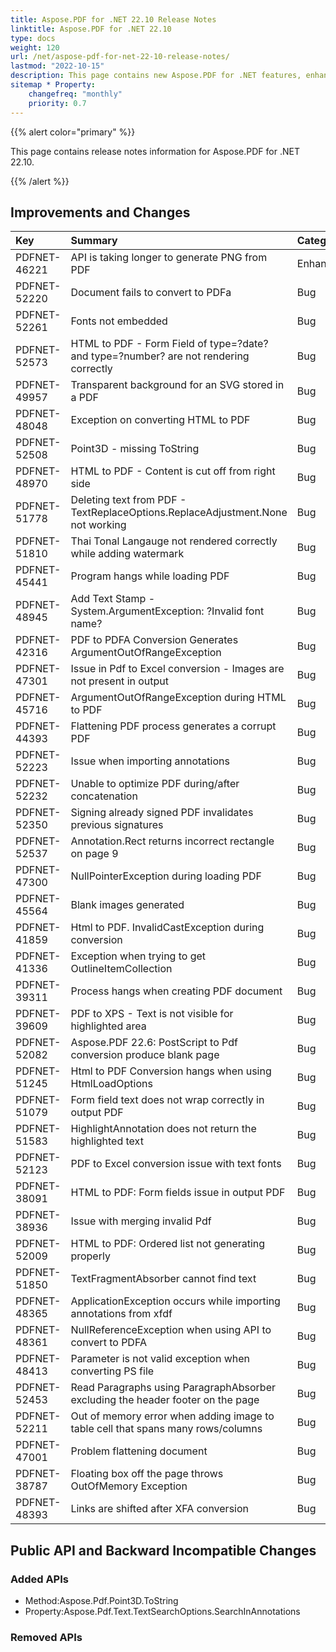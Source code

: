 ```yaml
---
title: Aspose.PDF for .NET 22.10 Release Notes
linktitle: Aspose.PDF for .NET 22.10
type: docs
weight: 120
url: /net/aspose-pdf-for-net-22-10-release-notes/
lastmod: "2022-10-15"
description: This page contains new Aspose.PDF for .NET features, enhancement, and bug fixes in 2022, version 22.10.
sitemap * Property:
    changefreq: "monthly"
    priority: 0.7
---
```


{{% alert color="primary" %}}

This page contains release notes information for Aspose.PDF for .NET 22.10.

{{% /alert %}}

## Improvements and Changes

|**Key**|**Summary**|**Category**|
| :- | :- | :- |
|PDFNET-46221|API is taking longer to generate PNG from PDF|Enhancement|
|PDFNET-52220|Document fails to convert to PDFa|Bug|
|PDFNET-52261|Fonts not embedded|Bug|
|PDFNET-52573|HTML to PDF - Form Field of type=?date? and type=?number? are not rendering correctly|Bug|
|PDFNET-49957|Transparent background for an SVG stored in a PDF|Bug|
|PDFNET-48048|Exception on converting HTML to PDF|Bug|
|PDFNET-52508|Point3D - missing ToString|Bug|
|PDFNET-48970|HTML to PDF - Content is cut off from right side|Bug|
|PDFNET-51778|Deleting text from PDF - TextReplaceOptions.ReplaceAdjustment.None not working|Bug|
|PDFNET-51810|Thai Tonal Langauge not rendered correctly while adding watermark|Bug|
|PDFNET-45441|Program hangs while loading PDF|Bug|
|PDFNET-48945|Add Text Stamp - System.ArgumentException: ?Invalid font name?|Bug|
|PDFNET-42316|PDF to PDFA Conversion Generates ArgumentOutOfRangeException|Bug|
|PDFNET-47301|Issue in Pdf to Excel conversion - Images are not present in output|Bug|
|PDFNET-45716|ArgumentOutOfRangeException during HTML to PDF|Bug|
|PDFNET-44393|Flattening PDF process generates a corrupt PDF|Bug|
|PDFNET-52223|Issue when importing annotations|Bug|
|PDFNET-52232|Unable to optimize PDF during/after concatenation|Bug|
|PDFNET-52350|Signing already signed PDF invalidates previous signatures|Bug|
|PDFNET-52537|Annotation.Rect returns incorrect rectangle on page 9|Bug|
|PDFNET-47300|NullPointerException during loading PDF|Bug|
|PDFNET-45564|Blank images generated|Bug|
|PDFNET-41859|Html to PDF. InvalidCastException during conversion|Bug|
|PDFNET-41336|Exception when trying to get OutlineItemCollection|Bug|
|PDFNET-39311|Process hangs when creating PDF document|Bug|
|PDFNET-39609|PDF to XPS - Text is not visible for highlighted area|Bug|
|PDFNET-52082|Aspose.PDF 22.6: PostScript to Pdf conversion produce blank page|Bug|
|PDFNET-51245|Html to PDF Conversion hangs when using HtmlLoadOptions|Bug|
|PDFNET-51079|Form field text does not wrap correctly in output PDF|Bug|
|PDFNET-51583|HighlightAnnotation does not return the highlighted text|Bug|
|PDFNET-52123|PDF to Excel conversion issue with text fonts|Bug|
|PDFNET-38091|HTML to PDF: Form fields issue in output PDF|Bug|
|PDFNET-38936|Issue with merging invalid Pdf|Bug|
|PDFNET-52009|HTML to PDF: Ordered list not generating properly|Bug|
|PDFNET-51850|TextFragmentAbsorber cannot find text|Bug|
|PDFNET-48365|ApplicationException occurs while importing annotations from xfdf|Bug|
|PDFNET-48361|NullReferenceException when using API to convert to PDFA|Bug|
|PDFNET-48413|Parameter is not valid exception when converting PS file|Bug|
|PDFNET-52453|Read Paragraphs using ParagraphAbsorber excluding the header footer on the page|Bug|
|PDFNET-52211|Out of memory error when adding image to table cell that spans many rows/columns|Bug|
|PDFNET-47001|Problem flattening document|Bug|
|PDFNET-38787|Floating box off the page throws OutOfMemory Exception|Bug|
|PDFNET-48393|Links are shifted after XFA conversion|Bug|

## Public API and Backward Incompatible Changes

### Added APIs
 * Method:Aspose.Pdf.Point3D.ToString
 * Property:Aspose.Pdf.Text.TextSearchOptions.SearchInAnnotations

### Removed APIs
